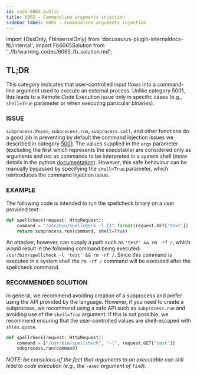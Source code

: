```yaml
---
id: code-6065-public
title: 6065 - Commandline arguments injection
sidebar_label: 6065 - Commandline arguments injection
---
```

import {OssOnly, FbInternalOnly} from 'docusaurus-plugin-internaldocs-fb/internal';
import Fb6065Solution from '../fb/warning_codes/6065_fb_solution.md';

## TL;DR

This category indicates that user-controlled input flows into a command-line argument used to execute an external process. Unlike category 5001, this leads to a Remote Code Execution issue only in specific cases (e.g., `shell=True` parameter or when executing particular binaries).

### ISSUE

`subprocess.Popen`, `subprocess.run`, `subprocess.call`, and other functions do a good job in preventing by default the command injection issues we described in category [5001](warning_codes/5001.md). The values supplied in the `args` parameter (excluding the first which represents the executable) are considered only as arguments and not as commands to be interpreted in a system shell (more details in the python [documentation](https://docs.python.org/3/library/subprocess.html#subprocess.Popen)). However, this safe behaviour can be manually bypassed by specifying the `shell=True` parameter, which reintroduces the command injection issue.

### EXAMPLE

The following code is intended to run the spellcheck binary on a user provided text:
```python
def spellcheck(request: HttpRequest):
    command = "/usr/bin/spellcheck -l {}".format(request.GET['text'])
    return subprocess.run(command, shell=True)
```
An attacker, however, can supply a path such as `'test' && rm -rf /`, which would result in the following command being executed: `/usr/bin/spellcheck -l 'test' && rm -rf /`. Since this command is executed in a system shell the `rm -rf /` command will be executed after the spellcheck command.

### RECOMMENDED SOLUTION

<OssOnly>

In general, we recommend avoiding creation of a subprocess and prefer using the API provided by the language.
However, if you need to create a subprocess, we recommend using a safe API such as `subprocess.run` and avoiding use of the `shell=True` argument. If this is not possible, we recommend ensuring that the user-controlled values are shell-escaped with `shlex.quote`.

```python
def spellcheck(request: HttpRequest):
    command = ["/usr/bin/spellcheck", "-l", request.GET['text']]
    subprocess.run(command)
```
*NOTE: be conscious of the fact that arguments to an executable can still lead to code execution (e.g., the `-exec` argument of `find`).*

</OssOnly>


<FbInternalOnly>

<Fb6065Solution/>

</FbInternalOnly>
